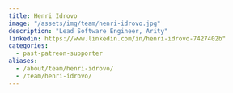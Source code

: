 ```yaml
---
title: Henri Idrovo
image: "/assets/img/team/henri-idrovo.jpg"
description: "Lead Software Engineer, Arity"
linkedin: https://www.linkedin.com/in/henri-idrovo-7427402b"
categories:
  - past-patreon-supporter
aliases:
  - /about/team/henri-idrovo/
  - /team/henri-idrovo/
---
```

